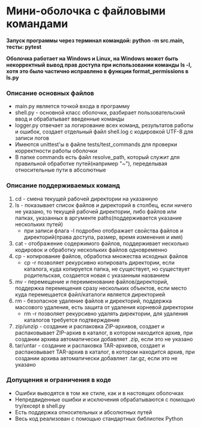 # Мини-оболочка с файловыми командами

**Запуск программы через терминал командой: python -m src.main, тесты: pytest**

**Оболочка работает на Windows и Linux, на Windows может быть некорректный вывод прав доступа при использовании команды ls -l, хотя это было частично исправлено в функции format_permissions в ls.py**

### Описание основных файлов
- main.py является точкой входа в программу
- shell.py - основной класс оболочки, разбирает пользовательский ввод и обрабатывает введенные команды
- logger.py отвечает за логирование всех команд, результатов работы и ошибок, создает отдельный файл shell.log c кодировкой UTF-8 для записи логов
- Имеются unittest'ы в файле tests/test_commands для проверки корректности работы оболочки
- В папке commands есть файл resolve_path, который служит для правильной обработке путей(например "~"), переделывая относительные пути в абсолютные

### Описание поддерживаемых команд
1. cd - смена текущей рабочей директории на указанную
2. ls - показывает список файлов и директорий в столбец, если ничего не указано, то текущей рабочей директории, либо файлов или папках, указанных в аргументе paths(поддерживается указание нескольких путей)
   - при записи флага -l подробно отображает свойства файлов и директорий(права доступа, размер, время изменения и имя)
3. cat - отображение содержимого файлов, поддерживает несколько кодировок и обработку нескольких файлов одновременно
4. cp - копирование файлов, обработка множества исходных файлов
   - cp -r позволяет рекурсивно копировать директории, если каталога, куда копируется папка, не существует, но существует родительская, создается новая с указанным названием
5. mv - перемещение и переименование файлов/директорий, поддержка перемещения сразу нескольких объектов, если место куда перемещается файл/каталоги является директорией
6. rm - безопасное удаление файлов и директорий, поддержка массового удаления, есть защита от удаления корневой директории
   - rm -r позволяет рекурсивно удалять директории, для удаления каталогов требуется подтверждение
7. zip/unzip - создание и распаковка ZIP-архивов, создает и распаковывает ZIP-архив в каталог, в котором находится архив, при создании архива автоматически добавляет .zip, если это не указано
8. tar/untar - создание и распаковка TAR-архивов, создает и распаковывает TAR-архив в каталог, в котором находится архив, при создании архива автоматически добавляет .tar.gz, если это не указано

### Допущения и ограничения в коде
- Ошибки выводятся в том же стиле, как и в настоящих оболочках
- Непредвиденные ошибки и исключения обрабатываются с помощью try/except в shell.py
- Есть поддержка относительных и абсолютных путей
- Весь код реализован с помощью стандартных библиотек Python

